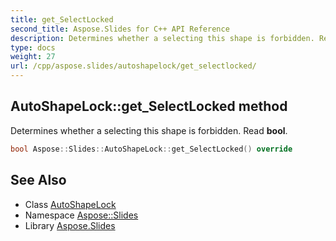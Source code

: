 ```yaml
---
title: get_SelectLocked
second_title: Aspose.Slides for C++ API Reference
description: Determines whether a selecting this shape is forbidden. Read bool.
type: docs
weight: 27
url: /cpp/aspose.slides/autoshapelock/get_selectlocked/
---
```

## AutoShapeLock::get_SelectLocked method


Determines whether a selecting this shape is forbidden. Read **bool**.

```cpp
bool Aspose::Slides::AutoShapeLock::get_SelectLocked() override
```

## See Also

* Class [AutoShapeLock](../)
* Namespace [Aspose::Slides](../../)
* Library [Aspose.Slides](../../../)
